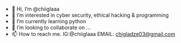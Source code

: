 - 👋 Hi, I’m @chiiglaaa
- 👀 I’m interested in cyber security, ethical hacking & programming
- 🌱 I’m currently learning python
- 💞️ I’m looking to collaborate on ...
- 📫 How to reach me. IG:@chiiglaaa  EMAIL: chigladze03@gmail.com
